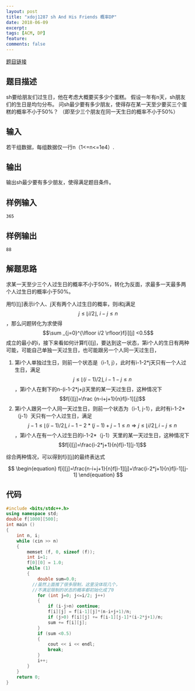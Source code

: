 ```yaml
---
layout: post
title: "xdoj1287 sh And His Friends 概率DP"
date: 2018-06-09
excerpt: 
tags: [ACM, DP]
feature: 
comments: false
---
```


[题目链接](http://http://acm.xidian.edu.cn/problem.php?id=1287)

## 题目描述

sh要给朋友们过生日，他在考虑大概要买多少个蛋糕。
假设一年有n天，sh朋友们的生日是均匀分布。
问sh最少要有多少朋友，使得存在某一天至少要买三个蛋糕的概率不小于50%？
（即至少三个朋友在同一天生日的概率不小于50%）

## 输入

若干组数据，每组数据仅一行n（1<=n<=1e4）.

## 输出

输出sh最少要有多少朋友，使得满足题目条件。

## 样例输入

```
365
```

## 样例输出

```
88
```



## 解题思路

求某一天至少三个人过生日的概率不小于50%，转化为反面，求最多一天最多两个人过生日的概率小于50%。

用f\[i][j]表示i个人、j天有两个人过生日的概率，则i和j满足$$j\leq \lfloor i/2 \rfloor,\ i-j\leq n $$，那么问题转化为求使得$$\sum _{j=0}^{\lfloor i/2 \rfloor}f[i][j] <0.5$$成立的最小的i，接下来看如何计算f\[i][j]，要达到这一状态，第i个人的生日有两种可能，可能自己单独一天过生日，也可能跟另一个人同一天过生日，

1. 第i个人单独过生日，则前一个状态是（i-1, j），此时有i-1-2\*j天只有一个人过生日，满足$$j\leq \lfloor (i-1)/2 \rfloor,i-1-j \leq n$$，第i个人在剩下的n-(i-1-2\*j+j)天里的某一天过生日，这种情况下$$f[i][j]=\frac {n-i+j+1}{n}f[i-1][j]$$
2. 第i个人跟另一个人同一天过生日，则前一个状态为（i-1, j-1），此时有i-1-2\*（j-1）天只有一个人过生日，满足$$j-1\leq \lfloor(i-1)/2 \rfloor, i-1-2*(j-1)+j-1 \leq n \Rightarrow j \leq \lfloor i/2 \rfloor, i-j \leq n$$，第i个人在有一个人过生日的i-1-2\*（j-1）天里的某一天过生日，这种情况下$$f[i][j]=\frac{i-2*j+1}{n}f[i-1][j-1]$$

综合两种情况，可以得到f\[i][j]的最终表达式


$$
\begin{equation} f[i][j]=\frac{n-i+j+1}{n}f[i-1][j]+\frac{i-2*j+1}{n}f[i-1][j-1] \end{equation}
$$


## 代码

```c++
#include <bits/stdc++.h>
using namespace std;
double f[1000][500];
int main ()
{
    int n, i;
    while (cin >> n)
    {
        memset (f, 0, sizeof (f));
        int i=1;
        f[0][0] = 1.0;
        while (1)
        {
            double sum=0.0;
          //虽然上面推了很多限制，这里没体现几个，
          //不满足限制的状态的概率都初始化成了0
            for (int j=0; j<=i/2; j++)
            {
                if (i-j>n) continue;
                f[i][j] = f[i-1][j]*(n-i+j+1)/n;
                if (j>0) f[i][j] += f[i-1][j-1]*(i-2*j+1)/n;
                sum += f[i][j];
            }
            if (sum <0.5)
            {
                cout << i << endl;
                break;
            }
            i++;
        }
    }
    return 0;
}
```


